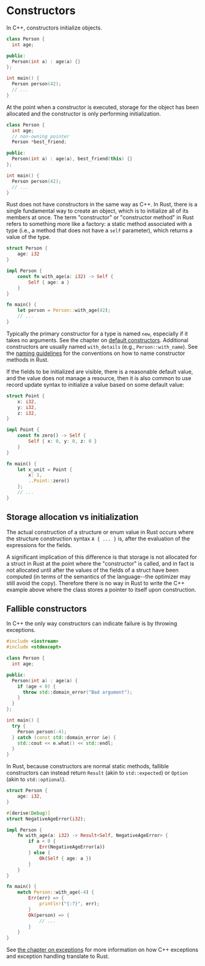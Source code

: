 # Constructors

In C++, constructors initialize objects.

```cpp
class Person {
  int age;

public:
  Person(int a) : age(a) {}
};

int main() {
  Person person(42);
  // ...
}
```

At the point when a constructor is executed, storage for the object has been
allocated and the constructor is only performing initialization.

```cpp
class Person {
  int age;
  // non-owning pointer
  Person *best_friend;

public:
  Person(int a) : age(a), best_friend(this) {}
};

int main() {
  Person person(42);
  // ...
}
```

Rust does not have constructors in the same way as C++. In Rust, there is a
single fundamental way to create an object, which is to initialize all of its
members at once. The term "constructor" or "constructor method" in Rust refers
to something more like a factory: a static method associated with a type (i.e.,
a method that does not have a `self` parameter), which returns a value of the
type.

```rust
struct Person {
    age: i32
}

impl Person {
    const fn with_age(a: i32) -> Self {
        Self { age: a }
    }
}

fn main() {
    let person = Person::with_age(42);
    // ...
}
```

Typically the primary constructor for a type is named `new`, especially if it
takes no arguments. See the chapter on [default
constructors](constructors/default_constructors.html). Additional constructors
are usually named `with_details` (e.g., `Person::with_name`). See the [naming
guidelines](https://rust-lang.github.io/api-guidelines/naming.html) for the
conventions on how to name constructor methods in Rust.

If the fields to be initialized are visible, there is a reasonable default
value, and the value does not manage a resource, then it is also common to use
record update syntax to initialize a value based on some default value:

```rust
struct Point {
    x: i32,
    y: i32,
    z: i32,
}

impl Point {
    const fn zero() -> Self {
        Self { x: 0, y: 0, z: 0 }
    }
}

fn main() {
    let x_unit = Point {
        x: 1,
        ..Point::zero()
    };
    // ...
}
```

## Storage allocation vs initialization

The actual construction of a structure or enum value in Rust occurs where the
structure construction syntax `A { ... }` is, after the evaluation of the
expressions for the fields.

A significant implication of this difference is that storage is not allocated
for a struct in Rust at the point where the "constructor" is called, and in fact
is not allocated until after the values of the fields of a struct have been
computed (in terms of the semantics of the language--the optimizer may still
avoid the copy). Therefore there is no way in Rust to write the C++ example
above where the class stores a pointer to itself upon construction.

## Fallible constructors

In C++ the only way constructors can indicate failure is by throwing exceptions.

```cpp
#include <iostream>
#include <stdexcept>

class Person {
  int age;

public:
  Person(int a) : age(a) {
    if (age < 0) {
      throw std::domain_error("Bad argument");
    }
  }
};

int main() {
  try {
    Person person(-4);
  } catch (const std::domain_error &e) {
    std::cout << e.what() << std::endl;
  }
}
```

In Rust, because constructors are normal static methods, fallible constructors
can instead return `Result` (akin to `std::expected`) or `Option` (akin to
`std::optional`).

```rust
struct Person {
    age: i32,
}

#[derive(Debug)]
struct NegativeAgeError(i32);

impl Person {
    fn with_age(a: i32) -> Result<Self, NegativeAgeError> {
        if a < 0 {
            Err(NegativeAgeError(a))
        } else {
            Ok(Self { age: a })
        }
    }
}

fn main() {
    match Person::with_age(-4) {
        Err(err) => {
            println!("{:?}", err);
        }
        Ok(person) => {
            // ...
        }
    }
}
```

See [the chapter on exceptions](/exceptions.md) for more information on how C++
exceptions and exception handling translate to Rust.
